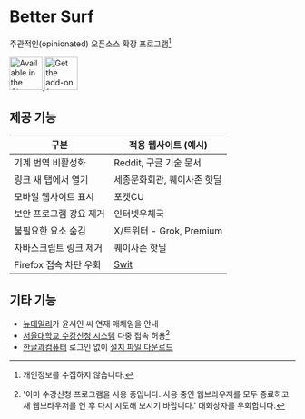# Better Surf

<!-- https://chrome.google.com/webstore/devconsole -->
<!-- https://addons.mozilla.org/en-US/developers/addon/better-surf/edit -->

주관적인(opinionated) 오픈소스 확장 프로그램[^privacy-notice]

[^privacy-notice]: 개인정보를 수집하지 않습니다.

<!-- https://developer.chrome.com/docs/webstore/branding -->
<a href="https://chromewebstore.google.com/detail/better-surf/jhpnholkflkpnadabmadfcfgnbekijjf">
	<img
		height="58"
		alt="Available in the Chrome Web Store"
		src="https://developer.chrome.com/static/docs/webstore/branding/image/UV4C4ybeBTsZt43U4xis.png"
	/>
</a>

<!-- https://extensionworkshop.com/documentation/publish/promoting-your-extension/ -->
<a href="https://addons.mozilla.org/ko/firefox/addon/better-surf/">
	<img
		height="58"
		alt="Get the add-on for Firefox"
		src="https://extensionworkshop.com/assets/img/documentation/publish/get-the-addon-178x60px.dad84b42.png"
	/>
</a>

## 제공 기능

| 구분                    | 적용 웹사이트 (예시)        |
| ----------------------- | --------------------------- |
| 기계 번역 비활성화      | Reddit, 구글 기술 문서      |
| 링크 새 탭에서 열기     | 세종문화회관, 퀘이사존 핫딜 |
| 모바일 웹사이트 표시    | 포켓CU                      |
| 보안 프로그램 강요 제거 | 인터넷우체국                |
| 불필요한 요소 숨김      | X/트위터 - Grok, Premium    |
| 자바스크립트 링크 제거  | 퀘이사존 핫딜               |
| Firefox 접속 차단 우회  | [Swit](https://swit.io/)    |

## 기타 기능

- [뉴데일리]가 윤서인 씨 연재 매체임을 안내
- [서울대학교 수강신청 시스템] 다중 접속 허용[^snu-sugang]
- [한글과컴퓨터] 로그인 없이 [설치 파일 다운로드](./docs/hancom.md)

[뉴데일리]: https://newdaily.co.kr/
[서울대학교 수강신청 시스템]: https://sugang.snu.ac.kr/
[한글과컴퓨터]: https://store.hancom.com/

[^snu-sugang]: '이미 수강신청 프로그램을 사용 중입니다. 사용 중인 웹브라우저를 모두 종료하고 새 웹브라우저를 연 후 다시 시도해 보시기 바랍니다.' 대화상자를 우회합니다.
